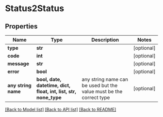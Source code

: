 # Status2Status


## Properties
Name | Type | Description | Notes
------------ | ------------- | ------------- | -------------
**type** | **str** |  | [optional] 
**code** | **int** |  | [optional] 
**message** | **str** |  | [optional] 
**error** | **bool** |  | [optional] 
**any string name** | **bool, date, datetime, dict, float, int, list, str, none_type** | any string name can be used but the value must be the correct type | [optional]

[[Back to Model list]](../README.md#documentation-for-models) [[Back to API list]](../README.md#documentation-for-api-endpoints) [[Back to README]](../README.md)



